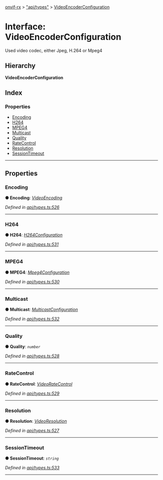 [onvif-rx](../README.md) > ["api/types"](../modules/_api_types_.md) > [VideoEncoderConfiguration](../interfaces/_api_types_.videoencoderconfiguration.md)

# Interface: VideoEncoderConfiguration

Used video codec, either Jpeg, H.264 or Mpeg4

## Hierarchy

**VideoEncoderConfiguration**

## Index

### Properties

* [Encoding](_api_types_.videoencoderconfiguration.md#encoding)
* [H264](_api_types_.videoencoderconfiguration.md#h264)
* [MPEG4](_api_types_.videoencoderconfiguration.md#mpeg4)
* [Multicast](_api_types_.videoencoderconfiguration.md#multicast)
* [Quality](_api_types_.videoencoderconfiguration.md#quality)
* [RateControl](_api_types_.videoencoderconfiguration.md#ratecontrol)
* [Resolution](_api_types_.videoencoderconfiguration.md#resolution)
* [SessionTimeout](_api_types_.videoencoderconfiguration.md#sessiontimeout)

---

## Properties

<a id="encoding"></a>

###  Encoding

**● Encoding**: *[VideoEncoding](../enums/_api_types_.videoencoding.md)*

*Defined in [api/types.ts:526](https://github.com/patrickmichalina/onvif-rx/blob/1596479/src/api/types.ts#L526)*

___
<a id="h264"></a>

###  H264

**● H264**: *[H264Configuration](_api_types_.h264configuration.md)*

*Defined in [api/types.ts:531](https://github.com/patrickmichalina/onvif-rx/blob/1596479/src/api/types.ts#L531)*

___
<a id="mpeg4"></a>

###  MPEG4

**● MPEG4**: *[Mpeg4Configuration](_api_types_.mpeg4configuration.md)*

*Defined in [api/types.ts:530](https://github.com/patrickmichalina/onvif-rx/blob/1596479/src/api/types.ts#L530)*

___
<a id="multicast"></a>

###  Multicast

**● Multicast**: *[MulticastConfiguration](_api_types_.multicastconfiguration.md)*

*Defined in [api/types.ts:532](https://github.com/patrickmichalina/onvif-rx/blob/1596479/src/api/types.ts#L532)*

___
<a id="quality"></a>

###  Quality

**● Quality**: *`number`*

*Defined in [api/types.ts:528](https://github.com/patrickmichalina/onvif-rx/blob/1596479/src/api/types.ts#L528)*

___
<a id="ratecontrol"></a>

###  RateControl

**● RateControl**: *[VideoRateControl](_api_types_.videoratecontrol.md)*

*Defined in [api/types.ts:529](https://github.com/patrickmichalina/onvif-rx/blob/1596479/src/api/types.ts#L529)*

___
<a id="resolution"></a>

###  Resolution

**● Resolution**: *[VideoResolution](_api_types_.videoresolution.md)*

*Defined in [api/types.ts:527](https://github.com/patrickmichalina/onvif-rx/blob/1596479/src/api/types.ts#L527)*

___
<a id="sessiontimeout"></a>

###  SessionTimeout

**● SessionTimeout**: *`string`*

*Defined in [api/types.ts:533](https://github.com/patrickmichalina/onvif-rx/blob/1596479/src/api/types.ts#L533)*

___

